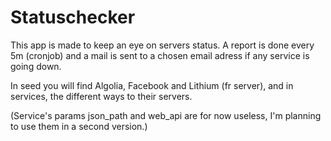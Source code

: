 # Statuschecker
This app is made to keep an eye on servers status.
A report is done every 5m (cronjob) and a mail is sent to a chosen email adress if any service is going down.

In seed you will find Algolia, Facebook and Lithium (fr server), and in services, the different ways to their servers.

(Service's params json_path and web_api are for now useless, I'm planning to use them in a second version.)
